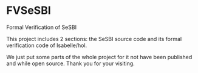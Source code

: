 # FVSeSBI
Formal Verification of SeSBI

This project includes 2 sections: the SeSBI source code and its formal verification code of Isabelle/hol.

We just put some parts of the whole project for it not have been published and while open source. Thank you for your visiting.
